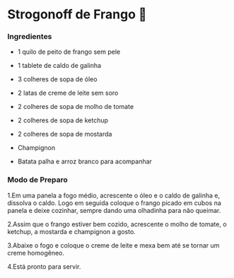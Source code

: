 # Strogonoff de Frango :chicken:

### Ingredientes

- 1 quilo de peito de frango sem pele

- 1 tablete de caldo de galinha

- 3 colheres de sopa de óleo

- 2 latas de creme de leite sem soro

- 2 colheres de sopa de molho de tomate

- 2 colheres de sopa de ketchup

- 2 colheres de sopa de mostarda

- Champignon

- Batata palha e arroz branco para acompanhar

  

### Modo de Preparo

1.Em uma panela a fogo médio, acrescente o óleo e o caldo de galinha e, dissolva o caldo. Logo em seguida coloque o frango picado em cubos na panela e deixe cozinhar, sempre dando uma olhadinha para não queimar.

2.Assim que o frango estiver bem cozido, acrescente o molho de tomate, o ketchup, a mostarda e champignon a gosto.

3.Abaixe o fogo e coloque o creme de leite e mexa bem até se tornar um creme homogêneo.

4.Está pronto para servir.

